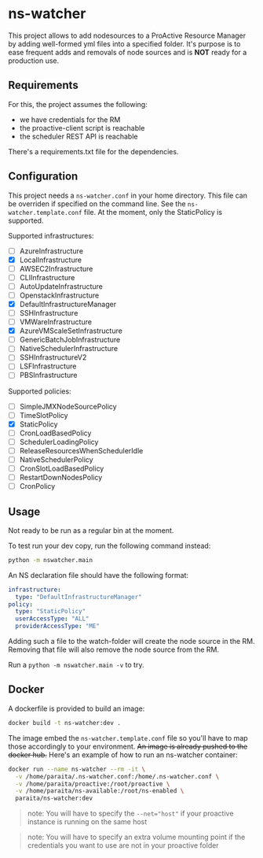 # ns-watcher

This project allows to add nodesources to a ProActive Resource Manager by adding well-formed yml files into a specified folder.
It's purpose is to ease frequent adds and removals of node sources and is **NOT** ready for a production use.

## Requirements

For this, the project assumes the following:

* we have credentials for the RM
* the proactive-client script is reachable
* the scheduler REST API is reachable

There's a requirements.txt file for the dependencies.

## Configuration

This project needs a `ns-watcher.conf` in your home directory. This file can be overriden if specified on the command line.
See the `ns-watcher.template.conf` file.
At the moment, only the StaticPolicy is supported.

Supported infrastructures:
- [ ] AzureInfrastructure
- [x] LocalInfrastructure
- [ ] AWSEC2Infrastructure
- [ ] CLIInfrastructure
- [ ] AutoUpdateInfrastructure
- [ ] OpenstackInfrastructure
- [x] DefaultInfrastructureManager
- [ ] SSHInfrastructure
- [ ] VMWareInfrastructure
- [x] AzureVMScaleSetInfrastructure
- [ ] GenericBatchJobInfrastructure
- [ ] NativeSchedulerInfrastructure
- [ ] SSHInfrastructureV2
- [ ] LSFInfrastructure
- [ ] PBSInfrastructure

Supported policies:
- [ ] SimpleJMXNodeSourcePolicy
- [ ] TimeSlotPolicy
- [x] StaticPolicy
- [ ] CronLoadBasedPolicy
- [ ] SchedulerLoadingPolicy
- [ ] ReleaseResourcesWhenSchedulerIdle
- [ ] NativeSchedulerPolicy
- [ ] CronSlotLoadBasedPolicy
- [ ] RestartDownNodesPolicy
- [ ] CronPolicy

## Usage

Not ready to be run as a regular bin at the moment.

To test run your dev copy, run the following command instead:

```bash
python -m nswatcher.main
```

An NS declaration file should have the following format:

```yaml
infrastructure:
  type: "DefaultInfrastructureManager"
policy:
  type: "StaticPolicy"
  userAccessType: "ALL"
  providerAccessType: "ME"
```

Adding such a file to the watch-folder will create the node source in the RM.
Removing that file will also remove the node source from the RM.

Run a `python -m nswatcher.main -v` to try.

## Docker

A dockerfile is provided to build an image:

```bash
docker build -t ns-watcher:dev .
```

The image embed the `ns-watcher.template.conf` file so you'll have to map those accordingly to your environment.
~~An image is already pushed to the docker hub.~~
Here's an example of how to run an ns-watcher container:

```bash
docker run --name ns-watcher --rm -it \
  -v /home/paraita/.ns-watcher.conf:/home/.ns-watcher.conf \
  -v /home/paraita/proactive:/root/proactive \
  -v /home/paraita/ns-available:/root/ns-enabled \
  paraita/ns-watcher:dev
```

> note: You will have to specify the `--net="host"` if your proactive instance is running on the same host

> note: You will have to specify an extra volume mounting point if the credentials you want to use are not in your proactive folder